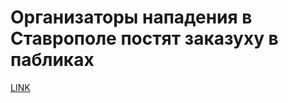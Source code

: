 # Организаторы нападения в Ставрополе постят заказуху в пабликах



[LINK](https://varlamov.ru/2348696.html)